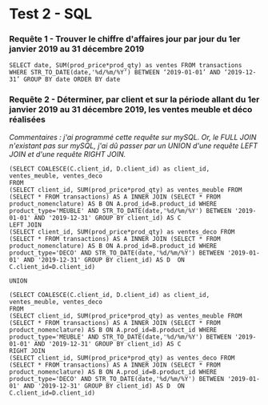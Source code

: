 # Test 2 - SQL

### Requête 1 - Trouver le chiffre d'affaires jour par jour du 1er janvier 2019 au 31 décembre 2019

`SELECT date, SUM(prod_price*prod_qty) as ventes FROM transactions WHERE STR_TO_DATE(date,'%d/%m/%Y’) BETWEEN ‘2019-01-01’ AND ‘2019-12-31’ GROUP BY date ORDER BY date`


### Requête 2 - Déterminer, par client et sur la période allant du 1er janvier 2019 au 31 décembre 2019, les ventes meuble et déco réalisées
*Commentaires : j'ai programmé cette requête sur mySQL. Or, le FULL JOIN n'existant pas sur mySQL, j'ai dû passer par un UNION d'une requête LEFT JOIN et d'une requête RIGHT JOIN.*


`(SELECT COALESCE(C.client_id, D.client_id) as client_id, ventes_meuble, ventes_deco`  
`FROM`  
`(SELECT client_id, SUM(prod_price*prod_qty) as ventes_meuble FROM (SELECT * FROM transactions) AS A INNER JOIN (SELECT * FROM product_nomenclature) AS B ON A.prod_id=B.product_id WHERE product_type='MEUBLE' AND STR_TO_DATE(date,'%d/%m/%Y') BETWEEN '2019-01-01' AND '2019-12-31' GROUP BY client_id) AS C`   
`LEFT JOIN`  
`(SELECT client_id, SUM(prod_price*prod_qty) as ventes_deco FROM (SELECT * FROM transactions) AS A INNER JOIN (SELECT * FROM product_nomenclature) AS B ON A.prod_id=B.product_id WHERE product_type='DECO' AND STR_TO_DATE(date,'%d/%m/%Y') BETWEEN '2019-01-01' AND '2019-12-31' GROUP BY client_id) AS D 
ON C.client_id=D.client_id)`  

`UNION`

`(SELECT COALESCE(C.client_id, D.client_id) as client_id, ventes_meuble, ventes_deco`  
`FROM`  
`(SELECT client_id, SUM(prod_price*prod_qty) as ventes_meuble FROM (SELECT * FROM transactions) AS A INNER JOIN (SELECT * FROM product_nomenclature) AS B ON A.prod_id=B.product_id WHERE product_type='MEUBLE' AND STR_TO_DATE(date,'%d/%m/%Y') BETWEEN '2019-01-01' AND '2019-12-31' GROUP BY client_id) AS C`  
`RIGHT JOIN`   
`(SELECT client_id, SUM(prod_price*prod_qty) as ventes_deco FROM (SELECT * FROM transactions) AS A INNER JOIN (SELECT * FROM product_nomenclature) AS B ON A.prod_id=B.product_id WHERE product_type='DECO' AND STR_TO_DATE(date,'%d/%m/%Y') BETWEEN '2019-01-01' AND '2019-12-31' GROUP BY client_id) AS D 
ON C.client_id=D.client_id)`  


